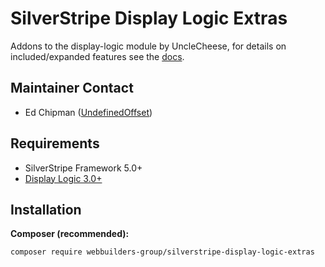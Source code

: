 SilverStripe Display Logic Extras
=================
Addons to the display-logic module by UncleCheese, for details on included/expanded features see the [docs](docs/).

## Maintainer Contact
* Ed Chipman ([UndefinedOffset](https://github.com/UndefinedOffset))


## Requirements
* SilverStripe Framework 5.0+
* [Display Logic 3.0+](https://github.com/unclecheese/silverstripe-display-logic)


## Installation
__Composer (recommended):__
```
composer require webbuilders-group/silverstripe-display-logic-extras
```
